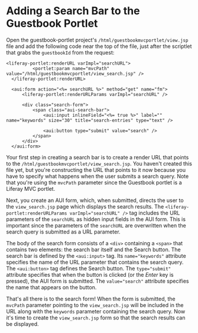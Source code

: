 # Adding a Search Bar to the Guestbook Portlet [](id=adding-a-search-bar-to-the-guestbook-portlet)

Open the guestbook-portlet project's `/html/guestbookmvcportlet/view.jsp` file 
and add the following code near the top of the file, just after the scriptlet 
that grabs the `guestbookId` from the request:

    <liferay-portlet:renderURL varImpl="searchURL">
              <portlet:param name="mvcPath" value="/html/guestbookmvcportlet/view_search.jsp" />
      </liferay-portlet:renderURL>

      <aui:form action="<%= searchURL %>" method="get" name="fm">
          <liferay-portlet:renderURLParams varImpl="searchURL" />
          
          <div class="search-form">
              <span class="aui-search-bar">
                  <aui:input inlineField="<%= true %>" label="" name="keywords" size="30" title="search-entries" type="text" />

                  <aui:button type="submit" value="search" />
              </span>
          </div>
      </aui:form>

Your first step in creating a search bar is to create a render URL that points
to the `/html/guestbookmvcportlet/view_search.jsp`. You haven't created this 
file yet, but you're constructing the URL that points to it now because you have 
to specify what happens when the user submits a search query. Note that you're
using the `mvcPath` parameter since the Guestbook portlet is a Liferay MVC
portlet.

Next, you create an AUI form, which, when submitted, directs the user to the
`view_search.jsp` page which displays the search results. The
`<liferay-portlet:renderURLParams varImpl="searchURL" />` tag includes the URL
parameters of the `searchURL` as hidden input fields in the AUI form. This is
important since the parameters of the `searchURL` are overwritten when the
search query is submitted as a URL parameter.

The body of the search form consists of a `<div>` containing a `<span>` that
contains two elements: the search bar itself and the Search button. The search
bar is defined by the `<aui:input>` tag. Its `name="keywords"` attribute
specifies the name of the URL parameter that contains the search query. The
`<aui:button>` tag defines the Search button. The `type="submit"` attribute
specifies that when the button is clicked (or the *Enter* key is pressed), the
AUI form is submitted. The `value="search"` attribute specifies the name that
appears on the button.

That's all there is to the search form! When the form is submitted, the
`mvcPath` parameter pointing to the `view_search.jsp` will be included in the
URL along with the `keywords` parameter containing the search query. Now it's
time to create the `view_search.jsp` form so that the search results can be
displayed.